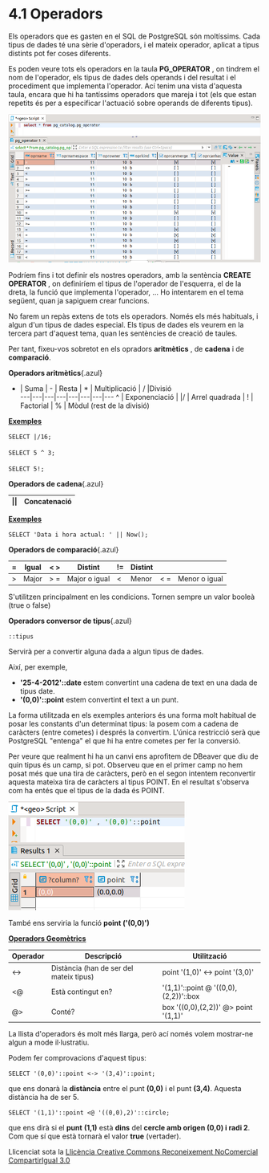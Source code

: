 # 4.1 Operadors

Els operadors que es gasten en el SQL de PostgreSQL són moltíssims. Cada tipus
de dades té una sèrie d'operadors, i el mateix operador, aplicat a tipus
distints pot fer coses diferents.

Es poden veure tots els operadors en la taula **PG_OPERATOR** , on tindrem el
nom de l'operador, els tipus de dades dels operands i del resultat i el
procediment que implementa l'operador. Ací tenim una vista d'aquesta taula,
encara que hi ha tantíssims operadors que mareja i tot (els que estan repetits
és per a especificar l'actuació sobre operands de diferents tipus).

![](T6_1_6_1.png)

Podríem fins i tot definir els nostres operadors, amb la sentència **CREATE
OPERATOR** , on definiríem el tipus de l'operador de l'esquerra, el de la
dreta, la funció que implementa l'operador, ... Ho intentarem en el tema
següent, quan ja sapiguem crear funcions.

No farem un repàs extens de tots els operadors. Només els més habituals, i
algun d'un tipus de dades especial. Els tipus de dades els veurem en la
tercera part d'aquest tema, quan les sentències de creació de taules.

Per tant, fixeu-vos sobretot en els opradors **aritmètics** , de **cadena** i
de **comparació**.

**Operadors aritmètics**{.azul}


+ |  Suma |  - |  Resta |  * |  Multiplicació |  / |Divisió  
---|---|---|---|---|---|---|---
^ |  Exponenciació |  \|/ |  Arrel quadrada |  ! |  Factorial |  % |  Mòdul (rest de la divisió)  
  
**<u>Exemples</u>**
```
SELECT |/16;

SELECT 5 ^ 3;

SELECT 5!;
```

**Operadors de cadena**{.azul}

\|\| |  Concatenació  
---|---  
  
**<u>Exemples</u>**
```
SELECT 'Data i hora actual: ' || Now();
```

**Operadors de comparació**{.azul}

= |  Igual | < > | Distint | != |  Distint | | |
---|---|---|---|---|---|---|---
\> |  Major |  > = |  Major o igual |  < |  Menor |  < = |  Menor o igual

  
S'utilitzen principalment en les condicions. Tornen sempre un valor booleà
(true o false)


**Operadors conversor de tipus**{.azul}

```
::tipus
```

Servirà per a convertir alguna dada a algun tipus de dades.

Així, per exemple,

  * **'25-4-2012'::date** estem convertint una cadena de text en una dada de tipus date.
  * **'(0,0)'::point** estem convertint el text a un punt.

La forma utilitzada en els exemples anteriors és una forma molt habitual de
posar les constants d'un determinat tipus: la posem com a cadena de caràcters
(entre cometes) i després la convertim. L'única restricció serà que PostgreSQL
"entenga" el que hi ha entre cometes per fer la conversió.

Per veure que realment hi ha un canvi ens aprofitem de DBeaver que diu de quin
tipus és un camp, si pot. Observeu que en el primer camp no hem posat més que
una tira de caràcters, però en el segon intentem reconvertir aquesta mateixa
tira de caràcters al tipus POINT. En el resultat s'observa com ha entés que el
tipus de la dada és POINT.

![](T6_1_6_2.png)

També ens serviria la funció **point ('(0,0)')**

**<u>Operadors Geomètrics</u>**

**Operador** |  **Descripció** |  **Utilització**  
---|---|---  
<-> |  Distància (han de ser del mateix tipus) |  point '(1,0)' <-> point '(3,0)'  
<@ |  Està contingut en? |  '(1,1)'::point @ '((0,0),(2,2))'::box  
@> |  Conté? |  box '((0,0),(2,2))' @> point '(1,1)'  
  
La llista d'operadors és molt més llarga, però ací només volem mostrar-ne
algun a mode il·lustratiu.

Podem fer comprovacions d'aquest tipus:
```
SELECT '(0,0)'::point <-> '(3,4)'::point;
```
que ens donarà la **distància** entre el punt **(0,0)** i el punt **(3,4)**.
Aquesta distància ha de ser 5.
```
SELECT '(1,1)'::point <@ '((0,0),2)'::circle;
```
que ens dirà si el **punt** **(1,1)** està **dins** del **cercle amb origen
(0,0) i radi 2**. Com que sí que està tornarà el valor **true** (vertader).



Llicenciat sota la  [Llicència Creative Commons Reconeixement NoComercial
CompartirIgual 3.0](http://creativecommons.org/licenses/by-nc-sa/3.0/)

